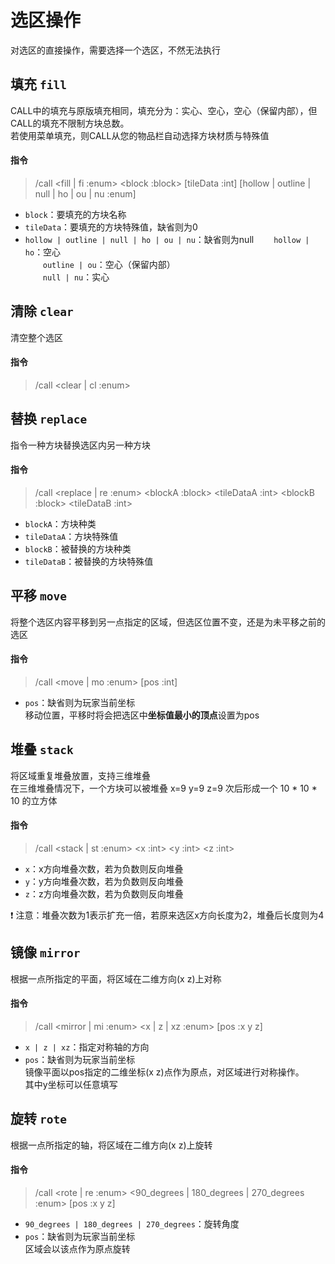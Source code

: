 # 选区操作
对选区的直接操作，需要选择一个选区，不然无法执行
## 填充 `fill`
CALL中的填充与原版填充相同，填充分为：实心、空心，空心（保留内部），但CALL的填充不限制方块总数。  
若使用菜单填充，则CALL从您的物品栏自动选择方块材质与特殊值
#### 指令

> /call \<fill | fi :enum\> \<block :block\> \[tileData :int\] [hollow | outline | null | ho | ou | nu :enum] 

- `block`：要填充的方块名称
- `tileData`：要填充的方块特殊值，缺省则为0
- `hollow | outline | null | ho | ou | nu`：缺省则为null
&emsp;&emsp;`hollow | ho`：空心  
&emsp;&emsp;`outline | ou`：空心（保留内部）  
&emsp;&emsp;`null | nu`：实心

## 清除 `clear`
清空整个选区
#### 指令

> /call \<clear | cl :enum\>

## 替换 `replace`
指令一种方块替换选区内另一种方块
#### 指令

> /call \<replace | re :enum\> \<blockA :block\>  \<tileDataA :int\> \<blockB :block\> \<tileDataB :int\>

- `blockA`：方块种类  
- `tileDataA`：方块特殊值  
- `blockB`：被替换的方块种类  
- `tileDataB`：被替换的方块特殊值  

## 平移 `move`
将整个选区内容平移到另一点指定的区域，但选区位置不变，还是为未平移之前的选区  

#### 指令

> /call \<move | mo :enum\> \[pos :int\]

- `pos`：缺省则为玩家当前坐标  
移动位置，平移时将会把选区中**坐标值最小的顶点**设置为pos

## 堆叠 `stack`
将区域重复堆叠放置，支持三维堆叠  
在三维堆叠情况下，一个方块可以被堆叠 x=9 y=9 z=9 次后形成一个 10 * 10 * 10 的立方体

#### 指令

> /call \<stack | st :enum\> \<x :int\> \<y :int\> \<z :int\>

- `x`：x方向堆叠次数，若为负数则反向堆叠
- `y`：y方向堆叠次数，若为负数则反向堆叠
- `z`：z方向堆叠次数，若为负数则反向堆叠

❗ 注意：堆叠次数为1表示扩充一倍，若原来选区x方向长度为2，堆叠后长度则为4

## 镜像 `mirror`
根据一点所指定的平面，将区域在二维方向(x z)上对称

#### 指令

> /call \<mirror | mi :enum\> \<x | z | xz :enum\> \[pos :x y z\]

- `x | z | xz`：指定对称轴的方向
- `pos`：缺省则为玩家当前坐标  
镜像平面以pos指定的二维坐标(x z)点作为原点，对区域进行对称操作。  
其中y坐标可以任意填写

## 旋转 `rote` 
根据一点所指定的轴，将区域在二维方向(x z)上旋转

#### 指令

> /call \<rote | re :enum\> \<90_degrees | 180_degrees | 270_degrees :enum\> \[pos :x y z\]

- `90_degrees | 180_degrees | 270_degrees`：旋转角度
- `pos`：缺省则为玩家当前坐标  
区域会以该点作为原点旋转
